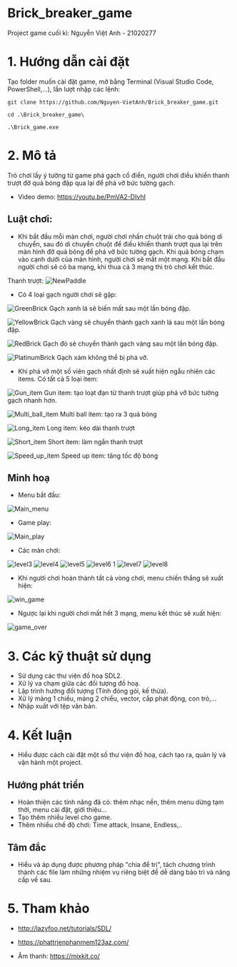 # Brick_breaker_game
Project game cuối kì: Nguyễn Việt Anh - 21020277
# 1. Hướng dẫn cài đặt
Tạo folder muốn cài đặt game, mở bằng Terminal (Visual Studio Code, PowerShell,...), lần lượt nhập các lệnh:

`git clone https://github.com/Nguyen-VietAnh/Brick_breaker_game.git`

`cd .\Brick_breaker_game\`

`.\Brick_game.exe`


# 2. Mô tả
Trò chơi lấy ý tưởng từ game phá gạch cổ điển, người chơi điều khiển thanh trượt đỡ quả bóng đập qua lại để phá vỡ bức tường gạch.

- Video demo: https://youtu.be/PmVA2-DIvhI

## Luật chơi:
- Khi bắt đầu mỗi màn chơi, người chơi nhấn chuột trái cho quả bóng di chuyển, sau đó di chuyển chuột để điều khiển thanh trượt qua lại trên màn hình đỡ quả bóng để phá vỡ bức tường gạch. Khi quả bóng chạm vào cạnh dưới của màn hình, người chơi sẽ mất một mạng. Khi bắt đầu người chơi sẽ có ba mạng, khi thua cả 3 mạng thì trò chơi kết thúc.

Thanh trượt: ![NewPaddle](https://user-images.githubusercontent.com/100273875/169706560-d7652358-7160-48d3-af20-2f0379f450e5.png)

- Có 4 loại gạch người chơi sẽ gặp:

![GreenBrick](https://user-images.githubusercontent.com/100273875/169706667-e1d33d24-b667-4a98-a1dd-e25ee2c5c48d.png) Gạch xanh lá sẽ biến mất sau một lần bóng đập.


![YellowBrick](https://user-images.githubusercontent.com/100273875/169706689-eb1a81dc-c18b-4a60-ad23-39f7fac3cd6f.png) Gạch vàng sẽ chuyển thành gạch xanh lá sau một lần bóng đập.


![RedBrick](https://user-images.githubusercontent.com/100273875/169706714-e1a8c249-bfe1-4d48-9148-552cf5ccbe34.png) Gạch đỏ sẽ chuyển thành gạch vàng sau một lần bóng đập.


![PlatinumBrick](https://user-images.githubusercontent.com/100273875/171680180-bf2dd5c2-882e-45d2-bff3-6d7f91302a70.png) Gạch xám không thể bị phá vỡ.




- Khi phá vỡ một số viên gạch nhất định sẽ xuất hiện ngẫu nhiên các items. Có tất cả 5 loại item:

![Gun_item](https://user-images.githubusercontent.com/100273875/171681253-6c53dcfd-b251-4762-8372-50cb82c97e7f.png)    Gun item: tạo loạt đạn từ thanh trượt giúp phá vỡ bức tường gạch nhanh hơn.


![Multi_ball_item](https://user-images.githubusercontent.com/100273875/171681303-0e28e276-1163-40d7-b6b5-786c7cf8829e.png)    Multi ball item: tạo ra 3 quả bóng


![Long_item](https://user-images.githubusercontent.com/100273875/171681455-a1a9a967-72e4-43ad-9c3d-87695f6cb60b.png)    Long item: kéo dài thanh trượt


![Short_item](https://user-images.githubusercontent.com/100273875/171681532-cbc53350-7658-4da3-b0bb-23e9693d3efc.png)    Short item: làm ngắn thanh trượt


![Speed_up_item](https://user-images.githubusercontent.com/100273875/171681605-a215e425-be46-4b83-91d9-180ad3cf2b9c.png)    Speed up item: tăng tốc độ bóng




## Minh hoạ

- Menu bắt đầu:

![Main_menu](https://user-images.githubusercontent.com/100273875/171682490-ab575866-8dce-49fc-b0f6-c89397cd332f.png)




- Game play:

![Main_play](https://user-images.githubusercontent.com/100273875/171682012-61e617c4-833b-4609-a4c8-e3a99b6d416d.png)




- Các màn chơi:


![level3](https://user-images.githubusercontent.com/100273875/171684796-35102e20-295c-463e-bb6b-ec1c3d4218e6.png)
![level4](https://user-images.githubusercontent.com/100273875/171684873-3391ec43-a877-4724-b90f-a92ba62c5001.png)
![level5](https://user-images.githubusercontent.com/100273875/171684883-e4f53e4c-3c7f-4545-96a4-1615548f3fe2.png)
![level6 1](https://user-images.githubusercontent.com/100273875/171684897-874cbefa-be28-44af-ba27-1a0082972a6b.png)
![level7](https://user-images.githubusercontent.com/100273875/171684905-6ecf08b1-dce7-48e1-ba05-7fdf5f2f91ab.png)
![level8](https://user-images.githubusercontent.com/100273875/171684920-982adec7-2b55-42a8-a49a-c741280e9857.png)




- Khi người chơi hoàn thành tất cả vòng chơi, menu chiến thắng sẽ xuất hiện:


![win_game](https://user-images.githubusercontent.com/100273875/171684956-2a9e2321-f376-44eb-93a0-0ee770662e5f.png)



- Ngược lại khi người chơi mất hết 3 mạng, menu kết thúc sẽ xuất hiện:


![game_over](https://user-images.githubusercontent.com/100273875/171685006-85cc249e-479b-46bd-a5d3-0a9230485f45.png)






# 3. Các kỹ thuật sử dụng
- Sử dụng các thư viện đồ hoạ SDL2.
- Xử lý va chạm giữa các đối tượng đồ hoạ.
- Lập trình hướng đối tượng (Tính đóng gói, kế thừa).
- Xử lý mảng 1 chiều, mảng 2 chiều, vector, cấp phát động, con trỏ,...
- Nhập xuất với tệp văn bản.


# 4. Kết luận
- Hiểu được cách cài đặt một số thư viện đồ hoạ, cách tạo ra, quản lý và vận hành một project.

## Hướng phát triển
- Hoàn thiện các tính năng đã có: thêm nhạc nền, thêm menu dừng tạm thời, menu cài đặt, giới thiệu...
- Tạo thêm nhiều level cho game.
- Thêm nhiều chế độ chơi: Time attack, Insane, Endless,..

## Tâm đắc
- Hiểu và áp dụng được phương pháp "chia để trị", tách chương trình thành các file làm những nhiệm vụ riêng biệt để dễ dàng bảo trì và nâng cấp về sau.

# 5. Tham khảo
- http://lazyfoo.net/tutorials/SDL/
- https://phattrienphanmem123az.com/

- Âm thanh: https://mixkit.co/


